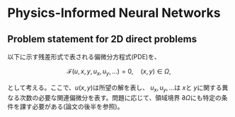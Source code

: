 # Physics-Informed Neural Networks

## Problem statement for 2D direct problems

以下に示す残差形式で表される偏微分方程式(PDE)を、
```math
\mathcal{F}(u,x,y,u_x,u_y,...)=0,\quad(x,y)\in\Omega,
```
として考える。ここで、$u(x,y)$は所望の解を表し、 $u_x, u_y, ...$は $x$と $y$に関する異なる次数の必要な関連偏微分を表す。問題に応じて、領域境界 $\partial \Omega$にも特定の条件を課す必要がある(論文の後半を参照)。
